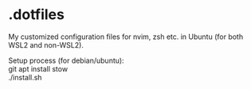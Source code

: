 # .dotfiles
My customized configuration files for nvim, zsh etc. in Ubuntu (for both WSL2 and non-WSL2).

Setup process (for debian/ubuntu):\
git apt install stow\
./install.sh
